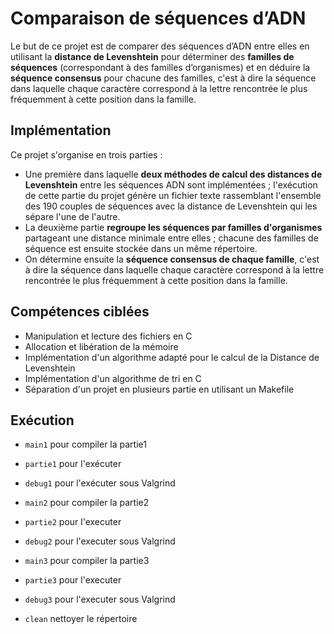 # Comparaison de séquences d’ADN

Le but de ce projet est de comparer des séquences d’ADN entre elles en utilisant la **distance de Levenshtein** pour déterminer des **familles de séquences** (correspondant à des familles d’organismes) et en déduire la **séquence consensus** pour chacune des familles, c'est à dire la séquence dans laquelle chaque caractère correspond à la lettre rencontrée le plus fréquemment à cette position dans la famille.

## Implémentation

Ce projet s'organise en trois parties :

- Une première dans laquelle **deux méthodes de calcul des distances de Levenshtein** entre les séquences ADN sont implémentées ; l'exécution de cette partie du projet génère un fichier texte rassemblant l'ensemble des 190 couples de séquences avec la distance de Levenshtein qui les sépare l'une de l'autre.
- La deuxième partie **regroupe les séquences par familles d'organismes** partageant une distance minimale entre elles ; chacune des familles de séquence est ensuite stockée dans un même répertoire.
- On détermine ensuite la **séquence consensus de chaque famille**, c'est à dire la séquence dans laquelle chaque caractère correspond à la lettre rencontrée le plus fréquemment à cette position dans la famille.

## Compétences ciblées

- Manipulation et lecture des fichiers en C
- Allocation et libération de la mémoire
- Implémentation d'un algorithme adapté pour le calcul de la Distance de Levenshtein
- Implémentation d'un algorithme de tri en C
- Séparation d'un projet en plusieurs partie en utilisant un Makefile

## Exécution

- `main1` pour compiler la partie1
- `partie1` pour l'exécuter
- `debug1` pour l'exécuter sous Valgrind

- `main2` pour compiler la partie2
- `partie2` pour l'executer
- `debug2` pour l'executer sous Valgrind

- `main3` pour compiler la partie3
- `partie3` pour l'executer
- `debug3` pour l'executer sous Valgrind

- `clean`  nettoyer le répertoire
